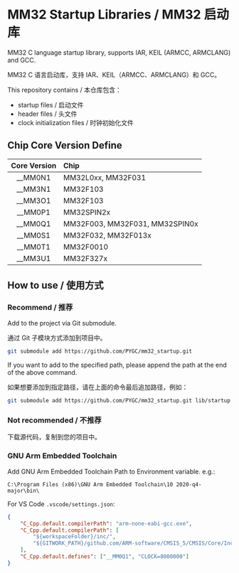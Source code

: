 # MM32 Startup Libraries / MM32 启动库

MM32 C language startup library, supports IAR, KEIL (ARMCC, ARMCLANG) and GCC.

MM32 C 语言启动库，支持 IAR、KEIL（ARMCC、ARMCLANG）和 GCC。

This repository contains / 本仓库包含：

- startup files / 启动文件
- header files / 头文件
- clock initialization files / 时钟初始化文件

## Chip Core Version Define

| Core Version | Chip                           |
| :----------: | :----------------------------- |
|  \_\_MM0N1   | MM32L0xx, MM32F031             |
|  \_\_MM3N1   | MM32F103                       |
|  \_\_MM3O1   | MM32F103                       |
|  \_\_MM0P1   | MM32SPIN2x                     |
|  \_\_MM0Q1   | MM32F003, MM32F031, MM32SPIN0x |
|  \_\_MM0S1   | MM32F032, MM32F013x            |
|  \_\_MM0T1   | MM32F0010                      |
|  \_\_MM3U1   | MM32F327x                      |

## How to use / 使用方式

### Recommend / 推荐

Add to the project via Git submodule.

通过 Git 子模块方式添加到项目中。

```bash
git submodule add https://github.com/PYGC/mm32_startup.git
```

If you want to add to the specified path, please append the path at the end of the above command.

如果想要添加到指定路径，请在上面的命令最后追加路径，例如：

```bash
git submodule add https://github.com/PYGC/mm32_startup.git lib/startup
```

### Not recommended / 不推荐

下载源代码，复制到您的项目中。

### GNU Arm Embedded Toolchain

Add GNU Arm Embedded Toolchain Path to Environment variable. e.g.:

`C:\Program Files (x86)\GNU Arm Embedded Toolchain\10 2020-q4-major\bin\`

For VS Code `.vscode/settings.json`:

```json
{
    "C_Cpp.default.compilerPath": "arm-none-eabi-gcc.exe",
    "C_Cpp.default.compilerPath": [
        "${workspaceFolder}/inc/",
        "${GITWORK_PATH}/github.com/ARM-software/CMSIS_5/CMSIS/Core/Include/**"
    ],
    "C_Cpp.default.defines": ["__MM0Q1", "CLOCK=8000000"]
}
```
